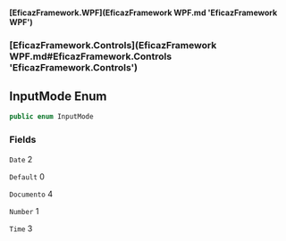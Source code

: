 #### [EficazFramework.WPF](EficazFramework WPF.md 'EficazFramework WPF')
### [EficazFramework.Controls](EficazFramework WPF.md#EficazFramework.Controls 'EficazFramework.Controls')

## InputMode Enum

```csharp
public enum InputMode
```
### Fields

<a name='EficazFramework.Controls.InputMode.Date'></a>

`Date` 2

<a name='EficazFramework.Controls.InputMode.Default'></a>

`Default` 0

<a name='EficazFramework.Controls.InputMode.Documento'></a>

`Documento` 4

<a name='EficazFramework.Controls.InputMode.Number'></a>

`Number` 1

<a name='EficazFramework.Controls.InputMode.Time'></a>

`Time` 3